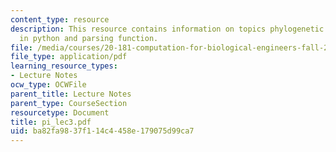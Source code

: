 ```yaml
---
content_type: resource
description: This resource contains information on topics phylogenetic trees, trees
  in python and parsing function.
file: /media/courses/20-181-computation-for-biological-engineers-fall-2006/ba82fa9837f114c4458e179075d99ca7_pi_lec3.pdf
file_type: application/pdf
learning_resource_types:
- Lecture Notes
ocw_type: OCWFile
parent_title: Lecture Notes
parent_type: CourseSection
resourcetype: Document
title: pi_lec3.pdf
uid: ba82fa98-37f1-14c4-458e-179075d99ca7
---
```

